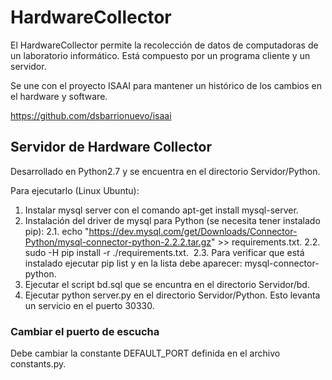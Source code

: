 # HardwareCollector

El HardwareCollector permite la recolección de datos de computadoras de un laboratorio informático. Está compuesto por un programa cliente y un servidor.

Se une con el proyecto ISAAI para mantener un histórico de los cambios en el hardware y software.

https://github.com/dsbarrionuevo/isaai

## Servidor de  Hardware Collector ##

Desarrollado en Python2.7 y se encuentra en el directorio Servidor/Python.

Para ejecutarlo (Linux Ubuntu):
1. Instalar mysql server con el comando apt-get install mysql-server.
2. Instalación del driver de mysql para Python (se necesita tener instalado pip):
  2.1. echo "https://dev.mysql.com/get/Downloads/Connector-Python/mysql-connector-python-2.2.2.tar.gz" >> requirements.txt.
  2.2. sudo -H pip install -r ./requirements.txt.
  2.3. Para verificar que está instalado ejecutar pip list y en la lista debe aparecer: mysql-connector-python.
3. Ejecutar el script bd.sql que se encuntra en el directorio Servidor/bd.
3. Ejecutar python server.py en el directorio Servidor/Python. Esto levanta un servicio en el puerto 30330.

### Cambiar el puerto de escucha ###

Debe cambiar la constante DEFAULT_PORT definida en el archivo constants.py.
